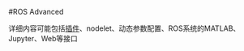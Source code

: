 #ROS Advanced


详细内容可能包括[插件](https://blog.csdn.net/allenhsu6/article/details/112450374)、nodelet、动态参数配置、ROS系统的MATLAB、Jupyter、Web等接口

